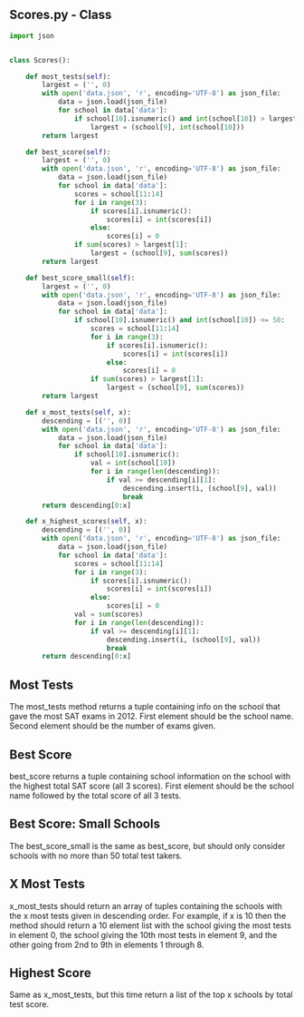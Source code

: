 ## Scores.py - Class

```python
import json


class Scores():

    def most_tests(self):
        largest = ('', 0)
        with open('data.json', 'r', encoding='UTF-8') as json_file:
            data = json.load(json_file)
            for school in data['data']:
                if school[10].isnumeric() and int(school[10]) > largest[1]:
                    largest = (school[9], int(school[10]))
        return largest

    def best_score(self):
        largest = ('', 0)
        with open('data.json', 'r', encoding='UTF-8') as json_file:
            data = json.load(json_file)
            for school in data['data']:
                scores = school[11:14]
                for i in range(3):
                    if scores[i].isnumeric():
                        scores[i] = int(scores[i])
                    else:
                        scores[i] = 0
                if sum(scores) > largest[1]:
                    largest = (school[9], sum(scores))
        return largest

    def best_score_small(self):
        largest = ('', 0)
        with open('data.json', 'r', encoding='UTF-8') as json_file:
            data = json.load(json_file)
            for school in data['data']:
                if school[10].isnumeric() and int(school[10]) <= 50:
                    scores = school[11:14]
                    for i in range(3):
                        if scores[i].isnumeric():
                            scores[i] = int(scores[i])
                        else:
                            scores[i] = 0
                    if sum(scores) > largest[1]:
                        largest = (school[9], sum(scores))
        return largest

    def x_most_tests(self, x):
        descending = [('', 0)]
        with open('data.json', 'r', encoding='UTF-8') as json_file:
            data = json.load(json_file)
            for school in data['data']:
                if school[10].isnumeric():
                    val = int(school[10])
                    for i in range(len(descending)):
                        if val >= descending[i][1]:
                            descending.insert(i, (school[9], val))
                            break
        return descending[0:x]

    def x_highest_scores(self, x):
        descending = [('', 0)]
        with open('data.json', 'r', encoding='UTF-8') as json_file:
            data = json.load(json_file)
            for school in data['data']:
                scores = school[11:14]
                for i in range(3):
                    if scores[i].isnumeric():
                        scores[i] = int(scores[i])
                    else:
                        scores[i] = 0
                val = sum(scores)
                for i in range(len(descending)):
                    if val >= descending[i][1]:
                        descending.insert(i, (school[9], val))
                        break
        return descending[0:x]
```

## Most Tests
The most_tests method returns a tuple containing info on the school that gave the most SAT exams in 2012. First element should be the school name. Second element should be the number of exams given.

## Best Score
best_score returns a tuple containing school information on the school with the highest total SAT score (all 3 scores). First element should be the school name followed by the total score of all 3 tests.

## Best Score: Small Schools
The best_score_small is the same as best_score, but should only consider schools with no more than 50 total test takers.

## X Most Tests
x_most_tests should return an array of tuples containing the schools with the x most tests given in descending order. For example, if x is 10 then the method should return a 10 element list with the school giving the most tests in element 0, the school giving the 10th most tests in element 9, and the other going from 2nd to 9th in elements 1 through 8.

##  Highest Score
Same as x_most_tests, but this time return a list of the top x schools by total test score.
